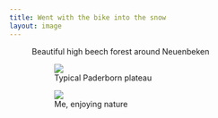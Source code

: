 ```yaml
---
title: Went with the bike into the snow
layout: image
---
```

<figure>
<img src="/img/IMG_0264D.jpg" alt="">
<figcaption>Beautiful high beech forest around Neuenbeken</figcaption>
</figure>

<figure class="rg:split">
<figure>
<img src="/img/IMG_0262X.jpg">
<figcaption>Typical Paderborn plateau</figcaption>
</figure>
<figure>
<img src="/img/IMG_0260.jpg">
<figcaption>Me, enjoying nature</figcaption>
</figure>
</figure>
